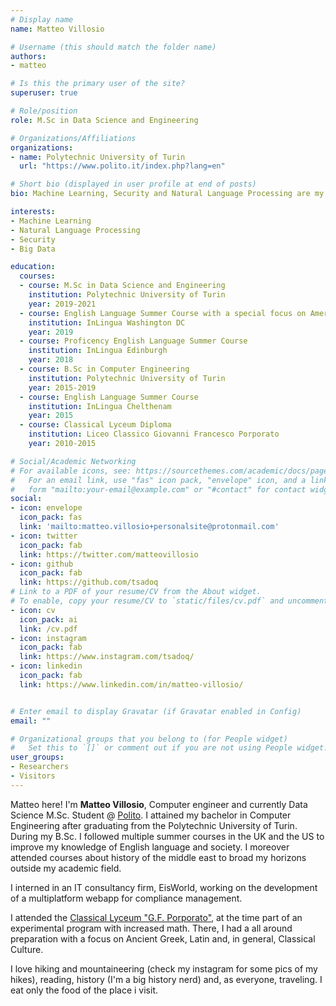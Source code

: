 ```yaml
---
# Display name
name: Matteo Villosio

# Username (this should match the folder name)
authors:
- matteo

# Is this the primary user of the site?
superuser: true

# Role/position
role: M.Sc in Data Science and Engineering

# Organizations/Affiliations
organizations:
- name: Polytechnic University of Turin
  url: "https://www.polito.it/index.php?lang=en"

# Short bio (displayed in user profile at end of posts)
bio: Machine Learning, Security and Natural Language Processing are my research interests. 

interests:
- Machine Learning
- Natural Language Processing
- Security
- Big Data

education:
  courses:
  - course: M.Sc in Data Science and Engineering
    institution: Polytechnic University of Turin
    year: 2019-2021
  - course: English Language Summer Course with a special focus on American-english style and society
    institution: InLingua Washington DC
    year: 2019
  - course: Proficency English Language Summer Course
    institution: InLingua Edinburgh
    year: 2018
  - course: B.Sc in Computer Engineering
    institution: Polytechnic University of Turin
    year: 2015-2019
  - course: English Language Summer Course
    institution: InLingua Chelthenam
    year: 2015
  - course: Classical Lyceum Diploma
    institution: Liceo Classico Giovanni Francesco Porporato
    year: 2010-2015

# Social/Academic Networking
# For available icons, see: https://sourcethemes.com/academic/docs/page-builder/#icons
#   For an email link, use "fas" icon pack, "envelope" icon, and a link in the
#   form "mailto:your-email@example.com" or "#contact" for contact widget.
social:
- icon: envelope
  icon_pack: fas
  link: 'mailto:matteo.villosio+personalsite@protonmail.com'
- icon: twitter
  icon_pack: fab
  link: https://twitter.com/matteovillosio
- icon: github
  icon_pack: fab
  link: https://github.com/tsadoq
# Link to a PDF of your resume/CV from the About widget.
# To enable, copy your resume/CV to `static/files/cv.pdf` and uncomment the lines below.
- icon: cv
  icon_pack: ai
  link: /cv.pdf
- icon: instagram
  icon_pack: fab
  link: https://www.instagram.com/tsadoq/
- icon: linkedin
  icon_pack: fab
  link: https://www.linkedin.com/in/matteo-villosio/


# Enter email to display Gravatar (if Gravatar enabled in Config)
email: ""

# Organizational groups that you belong to (for People widget)
#   Set this to `[]` or comment out if you are not using People widget.
user_groups:
- Researchers
- Visitors
---
```


Matteo here! I'm **Matteo Villosio**, Computer engineer and currently Data Science M.Sc. Student @ [Polito](https://www.polito.it/index.php?lang=en). I attained my bachelor in Computer Engineering after graduating from the Polytechnic University of Turin. During my B.Sc. I followed multiple summer courses in the UK and the US to improve my knowledge of English language and society. I moreover attended courses about history of the middle east to broad my horizons outside my academic field.

I interned in an IT consultancy firm, EisWorld, working on the development of a multiplatform webapp for compliance management.

I attended the [Classical Lyceum "G.F. Porporato"](), at the time part of an experimental program with increased math. There, I had a all around preparation with a focus on Ancient Greek, Latin and, in general, Classical Culture.

I love hiking and mountaineering (check my instagram for some pics of my hikes), reading, history (I'm a big history nerd) and, as everyone, traveling. I eat only the food of the place i visit.

